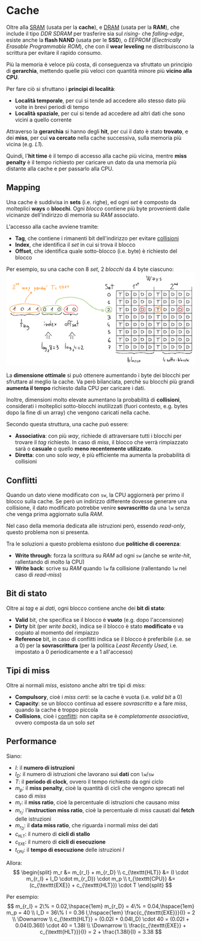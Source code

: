 # Cache

Oltre alla [SRAM](../../ct0615-1/05/README.md#sram) (usata per la **cache**), e [DRAM](../../ct0615-1/05/README.md#dram) (usata per la **RAM**), che include il tipo _DDR SDRAM_ per trasferire sia sul _rising-_ che _falling-edge_, esiste anche la **flash NAND** (usata per le **SSD**), o _EEPROM_ (_Electrically Erasable Programmable ROM_), che con il **wear leveling** ne distribuiscono la scrittura per evitare il rapido consumo.

Più la memoria è veloce più costa, di conseguenza va sfruttato un principio di **gerarchia**, mettendo quelle più veloci con quantità minore più **vicino alla CPU**.

Per fare ciò si sfruttano i **principi di località**:
- **Località temporale**, per cui si tende ad accedere allo stesso dato più volte in brevi periodi di tempo
- **Località spaziale**, per cui si tende ad accedere ad altri dati che sono vicini a quello corrente

Attraverso la **gerarchia** si hanno degli **hit**, per cui il dato è stato **trovato**, e dei **miss**, per cui **va cercato** nella cache successiva, sulla memoria più vicina (e.g. _L1_).

Quindi, l'**hit time** è il tempo di accesso alla cache più vicina, mentre **miss penalty** è il tempo richiesto per caricare un dato da una memoria più distante alla cache e per passarlo alla CPU.

## Mapping

Una cache è suddivisa in **sets** (i.e. righe), ed ogni _set_ è composto da molteplici **ways** o **blocchi**.
Ogni _blocco_ contiene più byte provenienti dalle vicinanze dell'indirizzo di memoria su _RAM_ associato.

L'accesso alla cache avviene tramite:
- **Tag**, che contiene i rimanenti bit dell'indirizzo per evitare [collisioni](https://it.wikipedia.org/wiki/Principio_dei_cassetti)
- **Index**, che identifica il _set_ in cui si trova il blocco
- **Offset**, che identifica quale sotto-blocco (i.e. byte) è richiesto del blocco

Per esempio, su una cache con $8$ _set_, $2$ _blocchi_ da $4$ byte ciascuno:
![Esempio mapping su cache](assets/01.png)

La **dimensione ottimale** si può ottenere aumentando i byte dei blocchi per sfruttare al meglio la cache.
Va però bilanciata, perchè su blocchi più grandi **aumenta il tempo** richiesto dalla CPU per caricare i dati.

Inoltre, dimensioni molto elevate aumentano la probabilità di **collisioni**, considerati i molteplici sotto-blocchi inutilizzati (fuori contesto, e.g. bytes dopo la fine di un array) che vengono caricati nella cache.

Secondo questa struttura, una cache può essere:
- **Associativa**: con più _way_, richiede di attraversare tutti i blocchi per trovare il _tag_ richiesto.
	In caso di _miss_, il blocco che verrà rimpiazzato sarà o **casuale** o quello **meno recentemente utilizzato**.
- **Diretta**: con uno solo _way_, è più efficiente ma aumenta la probabilità di collisioni

## Conflitti

Quando un dato viene modificato con `sw`, la CPU aggiornerà per primo il blocco sulla cache.
Se però un indirizzo differente dovesse generare una collisione, il dato modificato potrebbe venire **sovrascritto** da una `lw` senza che venga prima aggiornato sulla _RAM_.

Nel caso della memoria dedicata alle istruzioni però, essendo _read-only_, questo problema non si presenta.

Tra le soluzioni a questo problema esistono due **politiche di coerenza**:
- **Write through**: forza la scrittura su _RAM_ ad ogni `sw` (anche se _write-hit_, rallentando di molto la CPU)
- **Write back**: scrive su _RAM_ quando `lw` fa collisione (rallentando `lw` nel caso di _read-miss_)

## Bit di stato

Oltre ai _tag_ e ai _dati_, ogni blocco contiene anche dei **bit di stato**:
- **Valid** bit, che specifica se il blocco è **vuoto** (e.g. dopo l'accensione)
- **Dirty** bit (per _write back_), indica se il blocco è stato **modificato** e va copiato al momento del rimpiazzo
- **Reference** bit, in caso di conflitti indica se il blocco è preferibile (i.e. se a $0$) per la **sovrascrittura** (per la politica _Least Recently Used_, i.e. impostato a $0$ periodicamente e a $1$ all'accesso)

## Tipi di miss

Oltre ai normali _miss_, esistono anche altri tre tipi di _miss_:
- **Compulsory**, cioè i _miss certi_: se la cache è vuota (i.e. _valid bit_ a $0$)
- **Capacity**: se un blocco continua ad essere _sovrascritto_ e a fare _miss_, quando la cache è troppo piccola
- **Collisions**, cioè i [conflitti](#conflitti): non capita se è _completamente associativa_, ovvero composta da un solo _set_

## Performance

Siano:
- $I$: il **numero di istruzioni**
- $I_D$: il numero di istruzioni che lavorano sui **dati** con `lw`/`sw`
- $T$: il **periodo di clock**, ovvero il tempo richiesto da ogni ciclo
- $m_p$: il **miss penalty**, cioè la quantità di cicli che vengono sprecati nel caso di _miss_
- $m_r$: il **miss ratio**, cioè la percentuale di istruzioni che causano _miss_
- $m_{r_I}$: l'**instruction miss ratio**, cioè la percentuale di _miss_ causati dal **fetch** delle istruzioni
- $m_{r_D}$: il **data miss ratio**, che riguarda i normali _miss_ dei dati
- $c_{\texttt{HLT}}$: il numero di **cicli di stallo**
- $c_{\texttt{EXE}}$: il numero di **cicli di esecuzione**
- $t_{\texttt{CPU}}$: il **tempo di esecuzione** delle istruzioni $I$

Allora:
$$
\begin{split}
m_r &= m_{r_I} + m_{r_D} \\
c_{\texttt{HLT}} &= (I \cdot m_{r_I} + I_D \cdot m_{r_D}) \cdot m_p \\
t_{\texttt{CPU}} &= (c_{\texttt{EXE}} + c_{\texttt{HLT}}) \cdot T
\end{split}
$$

Per esempio:
$$
m_{r_I} = 2\% = 0.02,\hspace{1em}
m_{r_D} = 4\% = 0.04,\hspace{1em}
m_p = 40 \\
I_D = 36\% I = 0.36 I,\hspace{1em}
\frac{c_{\texttt{EXE}}}{I} = 2 \\
\Downarrow \\
c_{\texttt{HLT}} = (0.02I + 0.04I_D) \cdot 40 = (0.02I + 0.04(0.36I)) \cdot 40 = 1.38I \\
\Downarrow \\
\frac{c_{\texttt{EXE}} + c_{\texttt{HLT}}}{I} = 2 + \frac{1.38I}{I} = 3.38
$$
